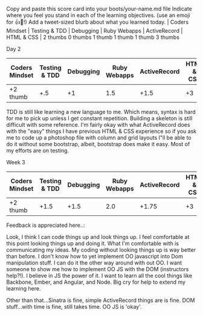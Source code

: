 Copy and paste this score card into your boots/your-name.md file
Indicate where you feel you stand in each of the learning objectives. (use an emoji for :+1::gem:!)
Add a tweet-sized blurb about what you learned today.
| Coders Mindset | Testing & TDD | Debugging | Ruby Webapps | ActiveRecord | HTML & CSS | 
    2  thumbs         0 thumbs      1 thumb       1 thumb         1 thumb     3 thumbs
    

Day 2

| Coders Mindset |	Testing & TDD |	Debugging |	Ruby Webapps | ActiveRecord	| HTML & CSS |
|----------------|----------------|-----------|--------------|--------------|------------|
|      +2 thumb  |       +.5      |    +1     |     1.5      |    +1.5      |    +3      |

TDD is still like learning a new language to me.  Which means, syntax is hard for me to pick up unless I get constant repetition.
Building a skeleton is still difficult with some reference.  I'm fairly okay with what ActiveRecord does with the "easy" things
I have previous HTML & CSS experience so if you ask me to code up a photoshop file with column and grid layouts I"ll be able to do it
without some bootstrap, albeit, bootstrap does make it easy.  Most of my efforts are on testing.


Week 3

| Coders Mindset |	Testing & TDD |	Debugging |	Ruby Webapps | ActiveRecord	| HTML & CSS |
|----------------|----------------|-----------|--------------|--------------|------------|
|      +2 thumb  |       +1.5     |    +1.5   |     2.0      |    +1.75     |    +3      |


Feedback is appreciated here..:

Look, I think I can code things up and look things up.  I feel comfortable at this point looking things up and doing it.
What I'm comfortable with is communicating my ideas.  My coding without looking things up is way better than before.
I don't know how to yet implement OO javascript into Dom manipulation stuff.  I can do it the other way around with out OO.
I want someone to show me how to implement OO JS with the DOM (instructors help?!).  I believe in JS the power of it.
I want to learn all the cool things like Backbone, Ember, and Angular, and Node.  Big cry for help to extend my learning here.

Other than that...Sinatra is fine, simple ActiveRecord things are is fine.  DOM stuff...with time is fine, still takes time.
OO JS is 'okay'.


